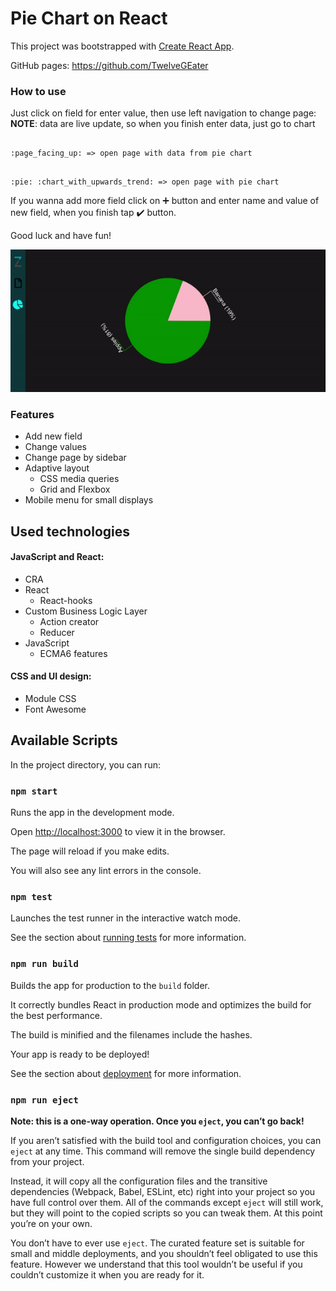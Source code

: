 # Pie Chart on React

This project was bootstrapped with [Create React App](https://github.com/facebook/create-react-app).

GitHub pages: https://github.com/TwelveGEater

### How to use

Just click on field for enter value, then use left navigation to change page:
**NOTE**: data are live update, so when you finish enter data, just go to chart 

```

:page_facing_up: => open page with data from pie chart

```

```

:pie: :chart_with_upwards_trend: => open page with pie chart

```
If you wanna add more field click on :heavy_plus_sign: button and enter name and value of new field, when you finish tap :heavy_check_mark: button.

Good luck and have fun!

![](instruction.gif)

### Features

- Add new field
- Change values
- Change page by sidebar
- Adaptive layout
  - CSS media queries
  - Grid and Flexbox
- Mobile menu for small displays

## Used technologies

#### JavaScript and React:

- CRA
- React
  - React-hooks
- Custom Business Logic Layer
  - Action creator
  - Reducer
- JavaScript
  - ECMA6 features

#### CSS and UI design:

- Module CSS
- Font Awesome

## Available Scripts

In the project directory, you can run:

### `npm start`

Runs the app in the development mode.<br  />

Open [http://localhost:3000](http://localhost:3000) to view it in the browser.

The page will reload if you make edits.<br  />

You will also see any lint errors in the console.

### `npm test`

Launches the test runner in the interactive watch mode.<br  />

See the section about [running tests](https://facebook.github.io/create-react-app/docs/running-tests) for more information.

### `npm run build`

Builds the app for production to the `build` folder.<br  />

It correctly bundles React in production mode and optimizes the build for the best performance.

The build is minified and the filenames include the hashes.<br  />

Your app is ready to be deployed!

See the section about [deployment](https://facebook.github.io/create-react-app/docs/deployment) for more information.

### `npm run eject`

**Note: this is a one-way operation. Once you `eject`, you can’t go back!**

If you aren’t satisfied with the build tool and configuration choices, you can `eject` at any time. This command will remove the single build dependency from your project.

Instead, it will copy all the configuration files and the transitive dependencies (Webpack, Babel, ESLint, etc) right into your project so you have full control over them. All of the commands except `eject` will still work, but they will point to the copied scripts so you can tweak them. At this point you’re on your own.

You don’t have to ever use `eject`. The curated feature set is suitable for small and middle deployments, and you shouldn’t feel obligated to use this feature. However we understand that this tool wouldn’t be useful if you couldn’t customize it when you are ready for it.
